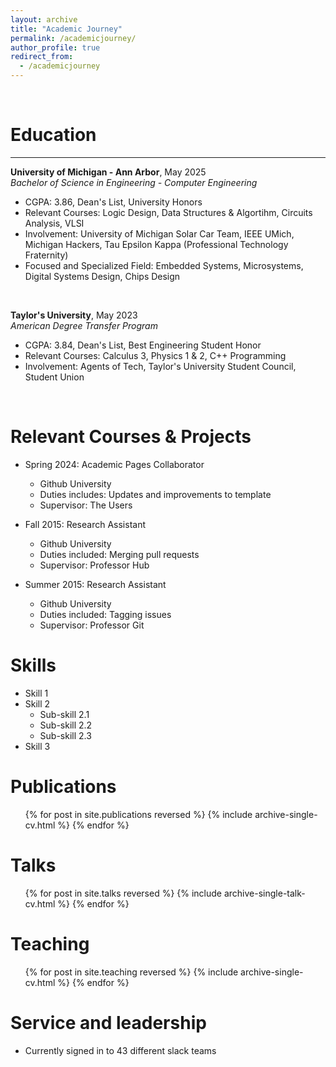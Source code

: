 ```yaml
---
layout: archive
title: "Academic Journey"
permalink: /academicjourney/
author_profile: true
redirect_from:
  - /academicjourney
---
```


&nbsp;
&nbsp;


Education
======

-------------------------------  

**University of Michigan - Ann Arbor**, May 2025  
*Bachelor of Science in Engineering - Computer Engineering*  
- CGPA: 3.86, Dean's List, University Honors
- Relevant Courses: Logic Design, Data Structures & Algortihm, Circuits Analysis, VLSI
- Involvement: University of Michigan Solar Car Team, IEEE UMich, Michigan Hackers, Tau Epsilon Kappa (Professional Technology Fraternity)
- Focused and Specialized Field: Embedded Systems, Microsystems, Digital Systems Design, Chips Design

&nbsp;
&nbsp; 

     
**Taylor's University**, May 2023  
*American Degree Transfer Program*  
- CGPA: 3.84, Dean's List, Best Engineering Student Honor
- Relevant Courses: Calculus 3, Physics 1 & 2, C++ Programming
- Involvement: Agents of Tech, Taylor's University Student Council, Student Union   

&nbsp;
&nbsp;


Relevant Courses & Projects
======
* Spring 2024: Academic Pages Collaborator
  * Github University
  * Duties includes: Updates and improvements to template
  * Supervisor: The Users

* Fall 2015: Research Assistant
  * Github University
  * Duties included: Merging pull requests
  * Supervisor: Professor Hub

* Summer 2015: Research Assistant
  * Github University
  * Duties included: Tagging issues
  * Supervisor: Professor Git
  
Skills
======
* Skill 1
* Skill 2
  * Sub-skill 2.1
  * Sub-skill 2.2
  * Sub-skill 2.3
* Skill 3

Publications
======
  <ul>{% for post in site.publications reversed %}
    {% include archive-single-cv.html %}
  {% endfor %}</ul>
  
Talks
======
  <ul>{% for post in site.talks reversed %}
    {% include archive-single-talk-cv.html  %}
  {% endfor %}</ul>
  
Teaching
======
  <ul>{% for post in site.teaching reversed %}
    {% include archive-single-cv.html %}
  {% endfor %}</ul>
  
Service and leadership
======
* Currently signed in to 43 different slack teams
